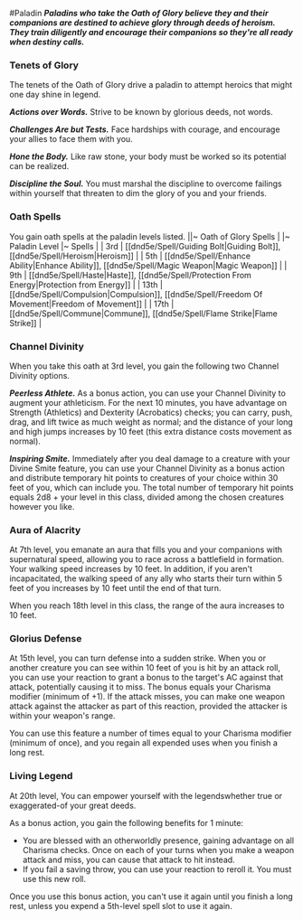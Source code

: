 #Paladin
***Paladins who take the Oath of Glory believe they and their companions are destined to achieve glory through deeds of heroism. They train diligently and encourage their companions so they're all ready when destiny calls.***

### Tenets of Glory
The tenets of the Oath of Glory drive a paladin to attempt heroics that might one day shine in legend.

***Actions over Words.*** Strive to be known by glorious deeds, not words.

***Challenges Are but Tests.*** Face hardships with courage, and encourage your allies to face them with you.

***Hone the Body.***  Like raw stone, your body must be worked so its potential can be realized. 

***Discipline the Soul.***  You must marshal the discipline to overcome failings within yourself that threaten to dim the glory of you and your friends.

### Oath Spells
You gain oath spells at the paladin levels listed.
||~ Oath of Glory Spells |
|~ Paladin Level |~ Spells |
| 3rd | [[dnd5e/Spell/Guiding Bolt\|Guiding Bolt]], [[dnd5e/Spell/Heroism\|Heroism]] |
| 5th | [[dnd5e/Spell/Enhance Ability\|Enhance Ability]], [[dnd5e/Spell/Magic Weapon\|Magic Weapon]] |
| 9th | [[dnd5e/Spell/Haste\|Haste]], [[dnd5e/Spell/Protection From Energy\|Protection from Energy]] |
| 13th | [[dnd5e/Spell/Compulsion\|Compulsion]], [[dnd5e/Spell/Freedom Of Movement\|Freedom of Movement]] |
| 17th | [[dnd5e/Spell/Commune\|Commune]], [[dnd5e/Spell/Flame Strike\|Flame Strike]] |

### Channel Divinity
When you take this oath at 3rd level, you gain the following two Channel Divinity options.

***Peerless Athlete.***  As a bonus action, you can use your Channel Divinity to augment your athleticism. For the next 10 minutes, you have advantage on Strength (Athletics) and Dexterity (Acrobatics) checks; you can carry, push, drag, and lift twice as much weight as normal; and the distance of your long and high jumps increases by 10 feet (this extra distance costs movement as normal).

***Inspiring Smite.***  Immediately after you deal damage to a creature with your Divine Smite feature, you can use your Channel Divinity as a bonus action and distribute temporary hit points to creatures of your choice within 30 feet of you, which can include you. The total number of temporary hit points equals 2d8 + your level in this class, divided among the chosen creatures however you like. 

### Aura of Alacrity
At 7th level, you emanate an aura that fills you and your companions with supernatural speed, allowing you to race across a battlefield in formation. Your walking speed increases by 10 feet. In addition, if you aren't incapacitated, the walking speed of any ally who starts their turn within 5 feet of you increases by 10 feet until the end of that turn.

When you reach 18th level in this class, the range of the aura increases to 10 feet.

### Glorius Defense
At 15th level, you can turn defense into a sudden strike. When you or another creature you can see within 10 feet of you is hit by an attack roll, you can use your reaction to grant a bonus to the target's AC against that attack, potentially causing it to miss. The bonus equals your Charisma modifier (minimum of +1). If the attack misses, you can make one weapon attack against the attacker as part of this reaction, provided the attacker is within your weapon's range.

You can use this feature a number of times equal to your Charisma modifier (minimum of once), and you regain all expended uses when you finish a long rest. 


### Living Legend
At 20th level, You can empower yourself with the legendswhether true or exaggerated-of your great deeds.

As a bonus action, you gain the following benefits for 1 minute:
* You are blessed with an otherworldly presence, gaining advantage on all Charisma checks. Once on each of your turns when you make a weapon attack and miss, you can cause that attack to hit instead.
* If you fail a saving throw, you can use your reaction to reroll it. You must use this new roll.

Once you use this bonus action, you can't use it again until you finish a long rest, unless you expend a 5th-level spell slot to use it again.